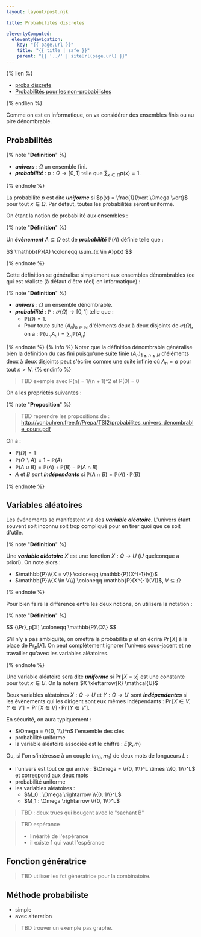 ```yaml
---
layout: layout/post.njk

title: Probabilités discrètes

eleventyComputed:
  eleventyNavigation:
    key: "{{ page.url }}"
    title: "{{ title | safe }}"
    parent: "{{ '../' | siteUrl(page.url) }}"
---
```


{% lien %}

- [proba discrete](https://en.wikibooks.org/wiki/High_School_Mathematics_Extensions/Discrete_Probability)
- [Probabilités pour les non-probabilistes](https://www.amazon.fr/Probabilit%C3%A9s-pour-probabilistes-Walter-Appel/dp/2351412982)

{% endlien %}

Comme on est en informatique, on va considérer des ensembles finis ou au pire dénombrable.

## Probabilités

{% note "**Définition**" %}

- **_univers_** : $\Omega$ un ensemble fini.
- **_probabilité_** : $p : \Omega \rightarrow [0, 1]$ telle que $\sum_{x \in \Omega} p(x) = 1$.

{% endnote %}

La probabilité $p$ est dite **_uniforme_** si $p(x) = \frac{1}{\vert \Omega \vert}$ pour tout $x \in \Omega$. Par défaut, toutes les probabilités seront uniforme.

On étant la notion de probabilité aux ensembles :

{% note "**Définition**" %}

Un **_évènement_** $A \subseteq \Omega$ est de **_probabilité_** $\mathbb{P}(A)$ définie telle que :

<div>
$$
\mathbb{P}(A) \coloneqq \sum_{x \in A}p(x)
$$
</div>

{% endnote %}

Cette définition se généralise simplement aux ensembles dénombrables (ce qui est réaliste (à défaut d'être réel) en informatique) :

{% note "**Définition**" %}

- **_univers_** : $\Omega$ un ensemble dénombrable.
- **_probabilité_** : $\mathbb{P} : \mathcal{P}(\Omega) \rightarrow [0, 1]$ telle que :
  - $\mathbb{P}(\Omega) = 1$.
  - Pour toute suite $(A_n)_{n\in \mathbb{N}}$ d'éléments deux à deux disjoints de $\mathcal{P}(\Omega)$, on a : $\mathbb{P}(\cup_n A_n) = \sum_n \mathbb{P}(A_n)$

{% endnote %}
{% info %}
Notez que la définition dénombrable généralise bien la définition du cas fini puisqu'une suite finie $(A_n)_{1\leq n \leq N}$ d'éléments deux à deux disjoints peut s'écrire comme une suite infinie où $A_n =\emptyset$ pour tout $n > N$.
{% endinfo %}

> TBD exemple avec P(n) = 1/(n + 1)^2 et P(0) = 0

On a les propriétés suivantes :

{% note "**Proposition**" %}
> TBD reprendre les propositions de : <http://vonbuhren.free.fr/Prepa/TSI2/probabilites_univers_denombrable_cours.pdf>

On a :

- $\mathbb{P}(\Omega) = 1$
- $\mathbb{P}(\Omega\backslash A) = 1 - \mathbb{P}(A)$
- $\mathbb{P}(A \cup B) = \mathbb{P}(A) + \mathbb{P}(B) - \mathbb{P}(A \cap B)$
- $A$ et $B$ sont **_indépendants_** si $\mathbb{P}(A \cap B) = \mathbb{P}(A) \cdot \mathbb{P}(B)$

{% endnote %}

## Variables aléatoires

Les événements se manifestent via des **_variable aléatoire_**. L'univers étant souvent soit inconnu soit trop compliqué pour en tirer quoi que ce soit d'utile.

{% note "**Définition**" %}

Une **_variable aléatoire_** $X$ est une fonction $X : \Omega \rightarrow U$ ($U$ quelconque a priori). On note alors :

- $\mathbb{P}\\{X = v\\} \coloneqq \mathbb{P}(X^{-1}(v))$
- $\mathbb{P}\\{X \in V\\} \coloneqq \mathbb{P}(X^{-1}(V))$, $V \subseteq \Omega$

{% endnote %}

Pour bien faire la différence entre les deux notions, on utilisera la notation :

{% note "**Définition**" %}

<div>
$$
{\Pr}_p[X] \coloneqq \mathbb{P}\{X\}
$$
</div>

S'il n'y a pas ambiguïté, on omettra la probabilité $p$ et on écrira $\Pr[X]$ à la place de $\Pr_p[X]$. On peut complètement ignorer l'univers sous-jacent et ne travailler qu'avec les variables aléatoires.

{% endnote %}

Une variable aléatoire sera dite **_uniforme_** si $\Pr[X = x]$ est une constante pour tout $x \in U$. On la notera $X \xleftarrow{R} \mathcal{U}$

Deux variables aléatoires $X : \Omega \rightarrow U$ et $Y : \Omega \rightarrow U'$ sont **_indépendantes_** si les évènements qui les dirigent sont eux mêmes indépendants :
$\Pr[X \in V, Y \in V'] = \Pr[X \in V] \cdot \Pr[Y \in V']$.

En sécurité, on aura typiquement :

- $\Omega = \\{0, 1\\}^n$ l'ensemble des clés
- probabilité uniforme
- la variable aléatoire associée est le chiffre : $E(k, m)$

Ou, si l'on s'intéresse à un couple $(m_0, m_1)$ de deux mots de longueurs $L$ :

- l'univers est tout ce qui arrive : $\Omega = \\{0, 1\\}^L \times \\{0, 1\\}^L$ et correspond aux deux mots
- probabilité uniforme
- les variables aléatoires :
  - $M_0 : \Omega \rightarrow \\{0, 1\\}^L$
  - $M_1 : \Omega \rightarrow \\{0, 1\\}^L$

> TBD : deux trucs qui bougent avec le "sachant B"

> TBD espérance
> - linéarité de l'espérance
> - il existe 1 qui vaut l'espérance

## Fonction génératrice

> TBD utiliser les fct génératrice pour la combinatoire.
>
## Méthode probabiliste

- simple
- avec alteration

> TBD trouver un exemple pas graphe.